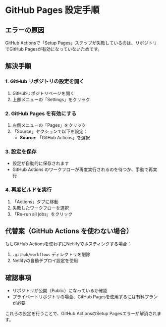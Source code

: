 # GitHub Pages 設定手順

## エラーの原因
GitHub Actionsで「Setup Pages」ステップが失敗しているのは、リポジトリでGitHub Pagesが有効になっていないためです。

## 解決手順

### 1. GitHub リポジトリの設定を開く
1. GitHubリポジトリページを開く
2. 上部メニューの「Settings」をクリック

### 2. GitHub Pages を有効にする
1. 左側メニューの「Pages」をクリック
2. 「Source」セクションで以下を設定：
   - **Source**: 「GitHub Actions」を選択
   
### 3. 設定を保存
- 設定が自動的に保存されます
- GitHub Actions のワークフローが再度実行されるのを待つか、手動で再実行

### 4. 再度ビルドを実行
1. 「Actions」タブに移動
2. 失敗したワークフローを選択
3. 「Re-run all jobs」をクリック

## 代替案（GitHub Actions を使わない場合）

もしGitHub Actionsを使わずにNetlifyでホスティングする場合：

1. `.github/workflows` ディレクトリを削除
2. Netlifyの自動デプロイ設定を使用

## 確認事項

- リポジトリが公開（Public）になっているか確認
- プライベートリポジトリの場合、GitHub Pagesを使用するには有料プランが必要

これらの設定を行うことで、GitHub ActionsのSetup Pagesエラーが解消されます。
